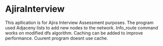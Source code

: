 # AjiraInterview
This apllication is for Ajira Interview Assessment purposes.
The program used Adjaceny lists to add new nodes to the network.
Info_route command works on modified dfs algorithm. Caching can be added to improve performance. Cuurent program doesnt use cache.

